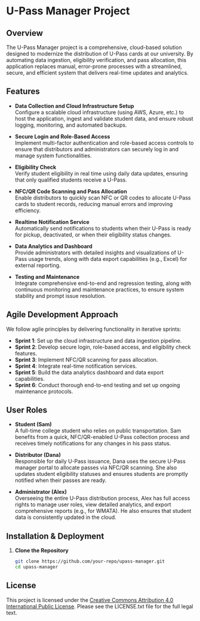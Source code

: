 # U-Pass Manager Project

## Overview
The U-Pass Manager project is a comprehensive, cloud-based solution designed to modernize the distribution of U-Pass cards at our university. By automating data ingestion, eligibility verification, and pass allocation, this application replaces manual, error-prone processes with a streamlined, secure, and efficient system that delivers real-time updates and analytics.

## Features

- **Data Collection and Cloud Infrastructure Setup**  
  Configure a scalable cloud infrastructure (using AWS, Azure, etc.) to host the application, ingest and validate student data, and ensure robust logging, monitoring, and automated backups.

- **Secure Login and Role-Based Access**  
  Implement multi-factor authentication and role-based access controls to ensure that distributors and administrators can securely log in and manage system functionalities.

- **Eligibility Check**  
  Verify student eligibility in real time using daily data updates, ensuring that only qualified students receive a U-Pass.

- **NFC/QR Code Scanning and Pass Allocation**  
  Enable distributors to quickly scan NFC or QR codes to allocate U-Pass cards to student records, reducing manual errors and improving efficiency.

- **Realtime Notification Service**  
  Automatically send notifications to students when their U-Pass is ready for pickup, deactivated, or when their eligibility status changes.

- **Data Analytics and Dashboard**  
  Provide administrators with detailed insights and visualizations of U-Pass usage trends, along with data export capabilities (e.g., Excel) for external reporting.

- **Testing and Maintenance**  
  Integrate comprehensive end-to-end and regression testing, along with continuous monitoring and maintenance practices, to ensure system stability and prompt issue resolution.

## Agile Development Approach
We follow agile principles by delivering functionality in iterative sprints:
- **Sprint 1**: Set up the cloud infrastructure and data ingestion pipeline.
- **Sprint 2**: Develop secure login, role-based access, and eligibility check features.
- **Sprint 3**: Implement NFC/QR scanning for pass allocation.
- **Sprint 4**: Integrate real-time notification services.
- **Sprint 5**: Build the data analytics dashboard and data export capabilities.
- **Sprint 6**: Conduct thorough end-to-end testing and set up ongoing maintenance protocols.

## User Roles

- **Student (Sam)**  
  A full-time college student who relies on public transportation. Sam benefits from a quick, NFC/QR-enabled U-Pass collection process and receives timely notifications for any changes in his pass status.

- **Distributor (Dana)**  
  Responsible for daily U-Pass issuance, Dana uses the secure U-Pass manager portal to allocate passes via NFC/QR scanning. She also updates student eligibility statuses and ensures students are promptly notified when their passes are ready.

- **Administrator (Alex)**  
  Overseeing the entire U-Pass distribution process, Alex has full access rights to manage user roles, view detailed analytics, and export comprehensive reports (e.g., for WMATA). He also ensures that student data is consistently updated in the cloud.

## Installation & Deployment

1. **Clone the Repository**
   ```bash
   git clone https://github.com/your-repo/upass-manager.git
   cd upass-manager

## License

This project is licensed under the [Creative Commons Attribution 4.0 International Public License](https://creativecommons.org/licenses/by/4.0/). Please see the LICENSE.txt file for the full legal text.
